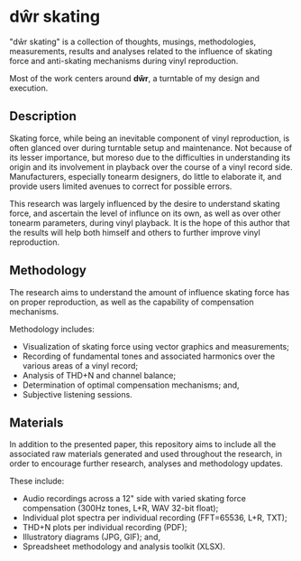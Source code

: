 # dŵr skating

"dŵr skating" is a collection of thoughts, musings, methodologies, measurements, results and analyses related to the influence of skating force and anti-skating mechanisms during vinyl reproduction.

Most of the work centers around **dŵr**, a turntable of my design and execution.

## Description

Skating force, while being an inevitable component of vinyl reproduction, is often glanced over during turntable setup and maintenance. Not because of its lesser importance, but moreso due to the difficulties in understanding its origin and its involvement in playback over the course of a vinyl record side. Manufacturers, especially tonearm designers, do little to elaborate it, and provide users limited avenues to correct for possible errors.

This research was largely influenced by the desire to understand skating force, and ascertain the level of influnce on its own, as well as over other tonearm parameters, during vinyl playback. It is the hope of this author that the results will help both himself and others to further improve vinyl reproduction.

## Methodology

The research aims to understand the amount of influence skating force has on proper reproduction, as well as the capability of compensation mechanisms.

Methodology includes:

- Visualization of skating force using vector graphics and measurements;
- Recording of fundamental tones and associated harmonics over the various areas of a vinyl record;
- Analysis of THD+N and channel balance;
- Determination of optimal compensation mechanisms; and,
- Subjective listening sessions.

## Materials

In addition to the presented paper, this repository aims to include all the associated raw materials generated and used throughout the research, in order to encourage further research, analyses and methodology updates.

These include:

- Audio recordings across a 12" side with varied skating force compensation (300Hz tones, L+R, WAV 32-bit float);
- Individual plot spectra per individual recording (FFT=65536, L+R, TXT);
- THD+N plots per individual recording (PDF);
- Illustratory diagrams (JPG, GIF); and,
- Spreadsheet methodology and analysis toolkit (XLSX).